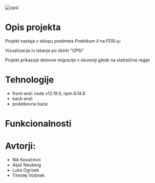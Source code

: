 ![opsi](https://gitlab.com/neuberg/opsi/-/blob/master/frontend/opsi/img/opsidark.png)

# Opis projekta

Projekt nastaja v sklopu predmeta _Praktikum II_ na FERI-ju

Vizualizacija in iskanje po zbirki "OPSi"
    
Projekt prikazuje delovne migracije v sloveniji glede na statistične regije

# Tehnologije

- front-end: node v12.19.0, npm 6.14.8
- back-end:
- podatkovna baza:

# Funkcionalnosti

# Avtorji:
- Nik Kovačević
- Aljaž Neuberg
- Luka Ogrizek
- Timotej Vošinek




